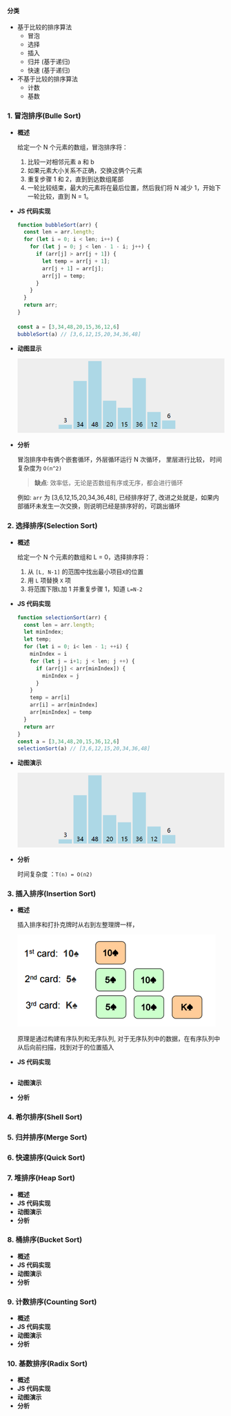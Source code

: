 #### 分类

- 基于比较的排序算法
  - 冒泡
  - 选择
  - 插入
  - 归并 (基于递归)
  - 快速 (基于递归)
- 不基于比较的排序算法
  - 计数
  - 基数

### 1. 冒泡排序(Bulle Sort)

- **概述**

  给定一个 N 个元素的数组，冒泡排序将：

  1.  比较一对相邻元素 a 和 b
  2.  如果元素大小关系不正确，交换这俩个元素
  3.  重复步骤 1 和 2，直到到达数组尾部
  4.  一轮比较结束，最大的元素将在最后位置，然后我们将 N 减少 1，开始下一轮比较，直到 N = 1。

- **JS 代码实现**

  ```js
  function bubbleSort(arr) {
    const len = arr.length;
    for (let i = 0; i < len; i++) {
      for (let j = 0; j < len - 1 - i; j++) {
        if (arr[j] > arr[j + 1]) {
          let temp = arr[j + 1];
          arr[j + 1] = arr[j];
          arr[j] = temp;
        }
      }
    }
    return arr;
  }

  const a = [3,34,48,20,15,36,12,6]
  bubbleSort(a) // [3,6,12,15,20,34,36,48]
  ```

- **动图显示**

  ![Alt Text](../images/gif/bubble-sort.gif)

-  **分析**
   
   冒泡排序中有俩个嵌套循环，外层循环运行 N 次循环， 里层进行比较， 时间复杂度为 `O(n^2)`

   > **缺点**: 效率低，无论是否数组有序或无序，都会进行循环
     
   例如: `arr` 为 [3,6,12,15,20,34,36,48], 已经排序好了, 改进之处就是，如果内部循环未发生一次交换，则说明已经是排序好的，可跳出循环

### 2. 选择排序(Selection Sort)

 - **概述**

    给定一个 N 个元素的数组和 L = 0，选择排序将：
    
    1. 从 `[L, N-1]` 的范围中找出最小项目`X`的位置 
    2. 用 `L` 项替换 `X` 项
    3. 将范围下限`L`加 1 并重复步骤 1，知道 `L=N-2`

 - **JS 代码实现**
    ```js
    function selectionSort(arr) {
      const len = arr.length;
      let minIndex;
      let temp;
      for (let i = 0; i< len - 1; ++i) {
        minIndex = i
        for (let j = i+1; j < len; j ++) {
          if (arr[j] < arr[minIndex]) {
            minIndex = j
          }
        }
        temp = arr[i]
        arr[i] = arr[minIndex]
        arr[minIndex] = temp
      }
      return arr
    }
    const a = [3,34,48,20,15,36,12,6]
    selectionSort(a) // [3,6,12,15,20,34,36,48]
    ```
 - **动图演示**

    ![Alt Text](../images/gif/selection-sort.gif)

 - **分析**

    时间复杂度 ：`T(n) = O(n2)`

### 3. 插入排序(Insertion Sort)

 - **概述**
    
    插入排序和打扑克牌时从右到左整理牌一样，

    ![Alt Text](../images/inserting-sort-example.png)

    原理是通过构建有序队列和无序队列, 对于无序队列中的数据，在有序队列中从后向前扫描，找到对于的位置插入

 - **JS 代码实现**
    ```
    
    ```
 - **动图演示**
 - **分析**

### 4. 希尔排序(Shell Sort)

### 5. 归并排序(Merge Sort)

### 6. 快速排序(Quick Sort)

### 7. 堆排序(Heap Sort)

 - **概述**
 - **JS 代码实现**
 - **动图演示**
 - **分析**

### 8. 桶排序(Bucket Sort)

 - **概述**
 - **JS 代码实现**
 - **动图演示**
 - **分析**

### 9. 计数排序(Counting Sort)

 - **概述**
 - **JS 代码实现**
 - **动图演示**
 - **分析**

### 10. 基数排序(Radix Sort)

 - **概述**
 - **JS 代码实现**
 - **动图演示**
 - **分析**
